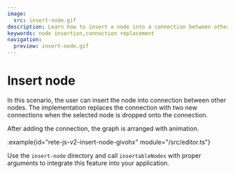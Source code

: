 ```yaml
---
image:
  src: insert-node.gif
description: Learn how to insert a node into a connection between other nodes. The implementation replaces the connection with two new connections when the selected node is dropped onto the connection
keywords: node insertion,connection replacement
navigation:
  preview: insert-node.gif
---
```


# Insert node

In this scenario, the user can insert the node into connection between other nodes. The implementation replaces the connection with two new connections when the selected node is dropped onto the connection.

After adding the connection, the graph is arranged with animation.

:example{id="rete-js-v2-insert-node-givohx" module="/src/editor.ts"}

Use the `insert-node` directory and call `insertableNodes` with proper arguments to integrate this feature into your application.
